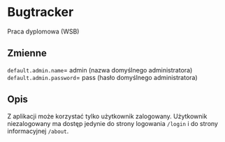 # Bugtracker
Praca dyplomowa (WSB)

## Zmienne
`default.admin.name`= admin (nazwa domyślnego administratora)\
`default.admin.password`= pass (hasło domyślnego administratora)

## Opis
Z aplikacji może korzystać tylko użytkownik zalogowany. Użytkownik niezalogowany
ma dostęp jedynie do strony logowania `/login` i do strony informacyjnej `/about`.
